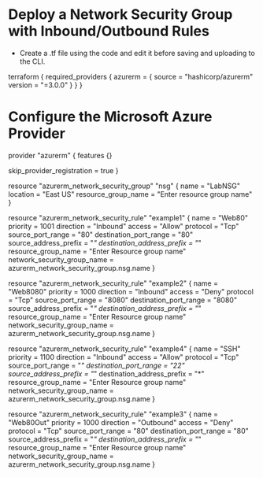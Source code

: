 # Deploy a Network Security Group with Inbound/Outbound Rules 
- Create a .tf file using the code and edit it before saving and uploading to the CLI.

terraform {
  required_providers {
    azurerm = {
      source  = "hashicorp/azurerm"
      version = "=3.0.0"
    }
  }
}

# Configure the Microsoft Azure Provider
provider "azurerm" {
  features {}

  skip_provider_registration = true
}

resource "azurerm_network_security_group" "nsg" {
  name                = "LabNSG"
  location            = "East US"
  resource_group_name = "Enter resource group name"
}

resource "azurerm_network_security_rule" "example1" {
  name                        = "Web80"
  priority                    = 1001
  direction                   = "Inbound"
  access                      = "Allow"
  protocol                    = "Tcp"
  source_port_range           = "80"
  destination_port_range      = "80"
  source_address_prefix       = "*"
  destination_address_prefix  = "*"
  resource_group_name         = "Enter Resource group name"
  network_security_group_name = azurerm_network_security_group.nsg.name
}

resource "azurerm_network_security_rule" "example2" {
  name                        = "Web8080"
  priority                    = 1000
  direction                   = "Inbound"
  access                      = "Deny"
  protocol                    = "Tcp"
  source_port_range           = "8080"
  destination_port_range      = "8080"
  source_address_prefix       = "*"
  destination_address_prefix  = "*"
  resource_group_name         = "Enter Resource group name"
  network_security_group_name = azurerm_network_security_group.nsg.name
}

  resource "azurerm_network_security_rule" "example4" {
  name                        = "SSH"
  priority                    = 1100
  direction                   = "Inbound"
  access                      = "Allow"
  protocol                    = "Tcp"
  source_port_range           = "*"
  destination_port_range      = "22"
  source_address_prefix       = "*"
  destination_address_prefix  = "*"
  resource_group_name         = "Enter Resource group name"
  network_security_group_name = azurerm_network_security_group.nsg.name
}

  resource "azurerm_network_security_rule" "example3" {
  name                        = "Web80Out"
  priority                    = 1000
  direction                   = "Outbound"
  access                      = "Deny"
  protocol                    = "Tcp"
  source_port_range           = "80"
  destination_port_range      = "80"
  source_address_prefix       = "*"
  destination_address_prefix  = "*"
  resource_group_name         = "Enter Resource group name"
  network_security_group_name = azurerm_network_security_group.nsg.name
}
